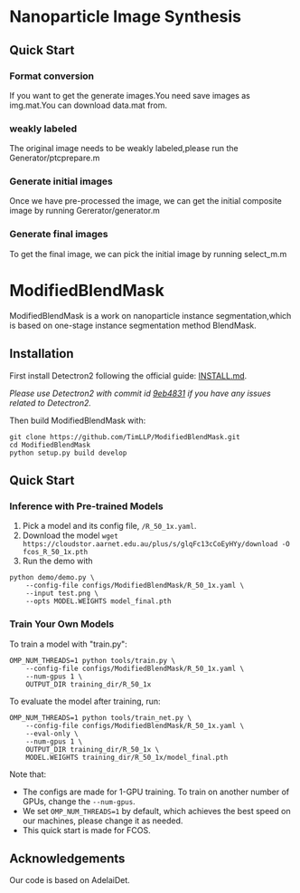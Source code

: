 # Nanoparticle Image Synthesis

## Quick Start
### Format conversion
If you want to get the generate images.You need save images as img.mat.You can download data.mat from.
### weakly labeled
The original image needs to be weakly labeled,please run the Generator/ptcprepare.m
### Generate initial images
Once we have pre-processed the image, we can get the initial composite image by running Gererator/generator.m
### Generate final images
To get the final image, we can pick the initial image by running select_m.m



# ModifiedBlendMask

ModifiedBlendMask is a work on nanoparticle instance segmentation,which is based on one-stage instance segmentation method BlendMask.

## Installation

First install Detectron2 following the official guide: [INSTALL.md](https://github.com/facebookresearch/detectron2/blob/master/INSTALL.md).

*Please use Detectron2 with commit id [9eb4831](https://github.com/facebookresearch/detectron2/commit/9eb4831f742ae6a13b8edb61d07b619392fb6543) if you have any issues related to Detectron2.*

Then build ModifiedBlendMask with:

```
git clone https://github.com/TimLLP/ModifiedBlendMask.git
cd ModifiedBlendMask
python setup.py build develop
```
## Quick Start

### Inference with Pre-trained Models

1. Pick a model and its config file, `/R_50_1x.yaml`.
2. Download the model `wget https://cloudstor.aarnet.edu.au/plus/s/glqFc13cCoEyHYy/download -O fcos_R_50_1x.pth`
3. Run the demo with
```
python demo/demo.py \
    --config-file configs/ModifiedBlendMask/R_50_1x.yaml \
    --input test.png \
    --opts MODEL.WEIGHTS model_final.pth
```

### Train Your Own Models

To train a model with "train.py":

```
OMP_NUM_THREADS=1 python tools/train.py \
    --config-file configs/ModifiedBlendMask/R_50_1x.yaml \
    --num-gpus 1 \
    OUTPUT_DIR training_dir/R_50_1x
```
To evaluate the model after training, run:

```
OMP_NUM_THREADS=1 python tools/train_net.py \
    --config-file configs/ModifiedBlendMask/R_50_1x.yaml \
    --eval-only \
    --num-gpus 1 \
    OUTPUT_DIR training_dir/R_50_1x \
    MODEL.WEIGHTS training_dir/R_50_1x/model_final.pth
```
Note that:
- The configs are made for 1-GPU training. To train on another number of GPUs, change the `--num-gpus`.
- We set `OMP_NUM_THREADS=1` by default, which achieves the best speed on our machines, please change it as needed.
- This quick start is made for FCOS. 


## Acknowledgements
Our code is based on AdelaiDet.




